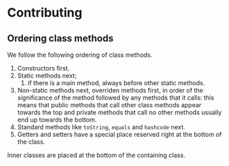 # Contributing

## Ordering class methods

We follow the following ordering of class methods.

1. Constructors first.
2. Static methods next;
    1. if there is a main method, always before other static methods.
3. Non-static methods next, overriden methods first, in order of the significance of the method followed by any methods that it calls: this
   means that public methods that call other class methods appear towards the top and private methods that call no other methods usually end
   up towards the bottom.
4. Standard methods like `toString`, `equals` and `hashcode` next.
5. Getters and setters have a special place reserved right at the bottom of the class.

Inner classes are placed at the bottom of the containing class.